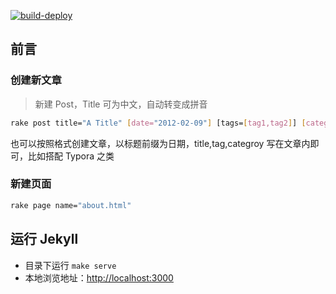 [![build-deploy](https://github.com/SAMZONG/samzong.me/actions/workflows/deploy.yaml/badge.svg)](https://github.com/SAMZONG/samzong.me/actions/workflows/deploy.yaml)

## 前言

### 创建新文章

> 新建 Post，Title 可为中文，自动转变成拼音

```bash
rake post title="A Title" [date="2012-02-09"] [tags=[tag1,tag2]] [category="category"]
```

也可以按照格式创建文章，以标题前缀为日期，title,tag,categroy 写在文章内即可，比如搭配 Typora 之类

### 新建页面

```bash
rake page name="about.html"
```

## 运行 Jekyll

- 目录下运行 `make serve`
- 本地浏览地址：[http://localhost:3000](http://localhost:3000)
